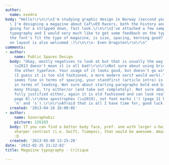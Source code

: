 ```yaml
---
author:
  name: evedra
body: "Hello!\r\n\r\nI'm studying graphic design in Norway (seccond year),  currently
  \ I'm designing a magazine about Caf\xE9 Racers, both the history and present.  I'm
  going for a stripped down, fast look.\r\n\r\nI've attached a few sample pages with
  typography and I would very much like to get some feedback on the typography. Does
  the font's fit the type of magazine, is size, spacing, kerning good? etc\u2026 \r\n\r\nOpinions
  on layout is also welcomed :)\r\n\r\n- Even Dragsten\r\n\r\n"
comments:
- author:
    name: Public Spaces Design
  body: "Okay, mostly negatives to look at but that is usually the way of critiquing
    \u2013 doesn't mean it is all bad!\r\n\r\nNot sure about using Gridnik along with
    the other typeface. Your usage of it looks good, but doesn't go with the serif
    (I guess it is too old fashioned, a more modern serif would work).\r\nBody text
    seems fine in terms of spacing, your standfirst (article intro) is a bit too tight
    in terms of leading. Not sure about starting paragraphs bold and bigger, one too
    many things, try either/or (and take out completely). Not sure about it being
    fully justified either, again it is old fashioned and can look really clumsy (eg
    page 8).\r\nUse apostrophes (\u2019), not feet marks (') (page 21 headline, between
    'n' and 's').\r\n\r\nAfraid that is all I have time for, good luck!"
  created: '2013-04-16 16:00:05'
- author:
    name: Sonoraphobic
    picture: 126103
  body: If you can find a better body face, pref. one with larger x-height, slightly
    sharper contrast (i.e. Swift, Tiempos), that would be awesome. Amazing layout!
    :D
  created: '2013-05-08 13:25:20'
date: '2013-02-25 21:22:02'
title: Magazine typography - Critique

---
```

